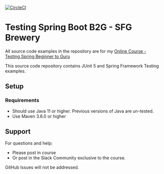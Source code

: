 [![CircleCI](https://circleci.com/gh/PierreSQS/tsbb2b-sfg-brewery/tree/junit-pierrot.svg?style=shield&circle-token=4d2da2bbe7b57dd26eb1a138a2c2b46b7ea5957a)](https://github.com/PierreSQS/tsbb2b-sfg-brewery/tree/junit-pierrot)
# Testing Spring Boot B2G - SFG Brewery

All source code examples in the repository are for my [Online Course - Testing Spring Beginner to Guru](https://www.udemy.com/testing-spring-boot-beginner-to-guru/?couponCode=GITHUB_REPO)

This source code repository contains JUnit 5 and Spring Framework Testing examples.

## Setup
### Requirements
* Should use Java 11 or higher. Previous versions of Java are un-tested.
* Use Maven 3.6.0 or higher

## Support
For questions and help:
* Please post in course
* Or post in the Slack Community exclusive to the course.

GitHub Issues will not be addressed.
